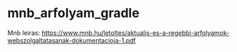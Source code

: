 # mnb_arfolyam_gradle

Mnb leiras:
https://www.mnb.hu/letoltes/aktualis-es-a-regebbi-arfolyamok-webszolgaltatasanak-dokumentacioja-1.pdf
